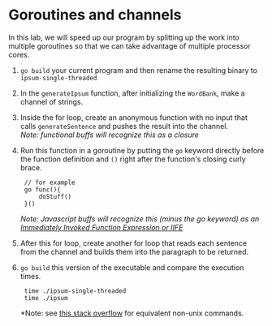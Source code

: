 # Goroutines and channels

In this lab, we will speed up our program by splitting up the work into multiple goroutines so that we can take advantage of multiple processor cores.

1. `go build` your current program and then rename the resulting binary to `ipsum-single-threaded`
1. In the `generateIpsum` function, after initializing the `WordBank`, make a channel of strings.
1. Inside the for loop, create an anonymous function with no input that calls `generateSentence` and pushes the result into the channel.  
*Note: functional buffs will recognize this as a closure*
1. Run this function in a goroutine by putting the `go` keyword directly before the function definition and `()` right after the function's closing curly brace.  

        // for example
        go func(){
            doStuff()
        }()

    *Note: Javascript buffs will recognize this (minus the go keyword) as an [Immediately Invoked Function Expression or IIFE](https://en.wikipedia.org/wiki/Immediately-invoked_function_expression)*
1. After this for loop, create another for loop that reads each sentence from the channel and builds them into the paragraph to be returned.
1. `go build` this version of the executable and compare the execution times.
    
        time ./ipsum-single-threaded
        time ./ipsum

    *Note: see [this stack overflow](https://superuser.com/questions/228056/windows-equivalent-to-unix-time-command) for equivalent non-unix commands.

